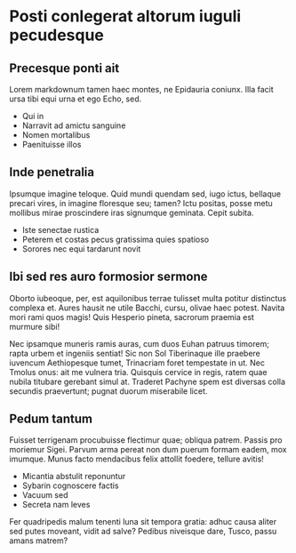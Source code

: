 # Posti conlegerat altorum iuguli pecudesque

## Precesque ponti ait

Lorem markdownum tamen haec montes, ne Epidauria coniunx. Illa facit ursa tibi equi urna et ego Echo, sed.

- Qui in
- Narravit ad amictu sanguine
- Nomen mortalibus
- Paenituisse illos

## Inde penetralia

Ipsumque imagine teloque. Quid mundi quendam sed, iugo ictus, bellaque precari vires, in imagine floresque seu; tamen? Ictu positas, posse metu mollibus mirae proscindere iras signumque geminata. Cepit subita.

- Iste senectae rustica
- Peterem et costas pecus gratissima quies spatioso
- Sorores nec equi tardarunt novit

## Ibi sed res auro formosior sermone

Oborto iubeoque, per, est aquilonibus terrae tulisset multa potitur distinctus complexa et. Aures hausit ne utile Bacchi, cursu, olivae haec potest. Navita mori rami quos magis! Quis Hesperio pineta, sacrorum praemia est murmure sibi!

Nec ipsamque muneris ramis auras, cum duos Euhan patruus timorem; rapta urbem et ingeniis sentiat! Sic non Sol Tiberinaque ille praebere iuvencum Aethiopesque tumet, Trinacriam foret tempestate in ut. Nec Tmolus onus: ait me vulnera tria. Quisquis cervice in regis, ratem quae nubila titubare gerebant simul at. Traderet Pachyne spem est diversas colla secundis praevertunt; pugnat duorum miserabile licet.

## Pedum tantum

Fuisset terrigenam procubuisse flectimur quae; obliqua patrem. Passis pro moriemur Sigei. Parvum arma pereat non dum puerum formam eadem, mox imumque. Munus facto mendacibus felix attollit foedere, tellure avitis!

- Micantia abstulit reponuntur
- Sybarin cognoscere factis
- Vacuum sed
- Secreta nam leves

Fer quadripedis malum tenenti luna sit tempora gratia: adhuc causa aliter sed putes moveant, vidit ad salve? Pedibus niveisque dare, Tusco, passu amans matrem?
